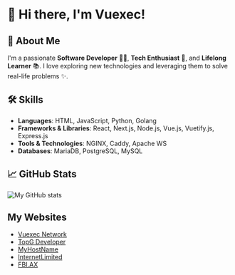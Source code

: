 # 👋 Hi there, I'm Vuexec!

## 🚀 About Me
I'm a passionate **Software Developer** 🧑‍💻, **Tech Enthusiast** 🚀, and **Lifelong Learner** 📚. I love exploring new technologies and leveraging them to solve real-life problems ✨.

## 🛠 Skills
- **Languages**: HTML, JavaScript, Python, Golang
- **Frameworks & Libraries**: React, Next.js, Node.js, Vue.js, Vuetify.js, Express.js
- **Tools & Technologies**: NGINX, Caddy, Apache WS
- **Databases**: MariaDB, PostgreSQL, MySQL

## 📈 GitHub Stats
![My GitHub stats](https://github-readme-stats.vercel.app/api?username=Vuexec&show_icons=true&theme=gotham/merko)

## My Websites
- [Vuexec Network](https://vuexec.com/)
- [TopG Developer](https://topg.dev/)
- [MyHostName](https://my-host.name/)
- [InternetLimited](https://internet.limited/)
- [FBI.AX](https://fbi.ax/)

<!---
Vuexec/Vuexec is a ✨ special ✨ repository because its `README.md` (this file) appears on your GitHub profile.
You can click the Preview link to take a look at your changes.
--->
